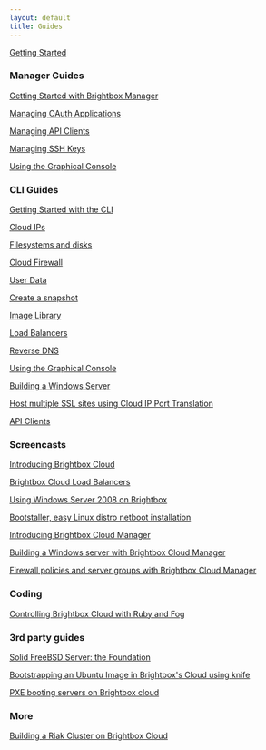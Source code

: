 ```yaml
---
layout: default
title: Guides
---
```


<div class="grid_11 alpha" markdown="1">

[Getting Started](/guides/getting-started/)

### Manager Guides

[Getting Started with Brightbox Manager](/guides/manager/getting-started/)

[Managing OAuth Applications](/guides/manager/oauth-applications/)

[Managing API Clients](/guides/manager/api-clients/)

[Managing SSH Keys](/guides/manager/ssh-keys/)

[Using the Graphical Console](/guides/manager/graphical-console)

### CLI Guides

[Getting Started with the CLI](/guides/cli/getting-started/)

[Cloud IPs](/guides/cli/cloud-ips/)

[Filesystems and disks](/guides/filesystems-and-disks/)

[Cloud Firewall](/guides/cli/firewall)

[User Data](/guides/cli/user-data/)

[Create a snapshot](/guides/cli/create-a-snapshot/)

[Image Library](/guides/cli/image-library/)

[Load Balancers](/guides/cli/load-balancers/)

[Reverse DNS](/guides/cli/reverse-dns/)

[Using the Graphical Console](/guides/cli/graphical-console/)

[Building a Windows Server](/guides/cli/windows-servers/)

[Host multiple SSL sites using Cloud IP Port Translation](/guides/cli/port-translation)

[API Clients](/guides/cli/api-clients/)


</div>

<div class="grid_11 prefix_2" markdown="1">

### Screencasts

[Introducing Brightbox Cloud](http://www.youtube.com/watch?v=XwkJx5QgclA)

[Brightbox Cloud Load Balancers](http://www.youtube.com/watch?v=03zdxQPEnPI)

[Using Windows Server 2008 on Brightbox](http://www.youtube.com/watch?v=V9oehab1-kU)

[Bootstaller, easy Linux distro netboot installation](http://www.youtube.com/watch?v=t0eEhfL5Unc)

[Introducing Brightbox Cloud Manager](http://www.youtube.com/watch?v=Tzq29MtnLjk)

[Building a Windows server with Brightbox Cloud Manager](http://www.youtube.com/watch?v=tmh_E9zhRQg)

[Firewall policies and server groups with Brightbox Cloud Manager](http://www.youtube.com/watch?v=Q3eYMV_hbDk)


### Coding

[Controlling Brightbox Cloud with Ruby and Fog](/guides/ruby/fog/)

### 3rd party guides

[Solid FreeBSD Server: the Foundation](http://www.wunki.org/posts/2011-04-05-solid-freebsd-server-foundation.html)

[Bootstrapping an Ubuntu Image in Brightbox's Cloud using knife](http://blog.frameos.org/2011/08/17/bootstrapping-ubuntu-based-image-in-brightboxs-cloud-using-knife/)

[PXE booting servers on Brightbox cloud](http://andatche.com/2011/04/pxe-booting-servers-on-brightbox-cloud/)

### More

[Building a Riak Cluster on Brightbox Cloud](/guides/cli/riak-cluster/)

</div>
